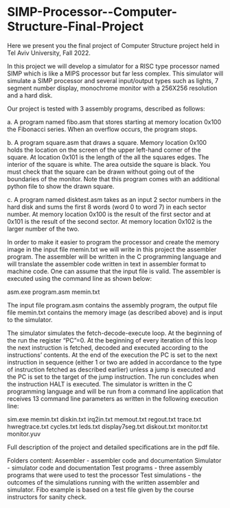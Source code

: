 # SIMP-Processor--Computer-Structure-Final-Project

Here we present you the final project of Computer Structure project held in Tel Aviv University, Fall 2022.

In this project we will develop a simulator for a RISC type processor named SIMP which is like a MIPS processor but far less complex.
This simulator will simulate a SIMP processor and several input/output types such as lights, 7 segment number display, monochrome monitor with a 256X256 resolution and a hard disk.

Our project is tested with 3 assembly programs, described as follows:

a. A program named fibo.asm that stores starting at memory location 0x100 the Fibonacci series. When an overflow occurs, the program stops.

b. A program square.asm that draws a square. Memory location 0x100 holds the location on the screen of the upper left-hand corner of the square. At location 0x101 is the length of the all the squares edges. The interior of the square is white. The area outside the square is black. You must check that the square can be drawn without going out of the boundaries of the monitor. Note that this program comes with an additional python file to show the drawn square.

c. A program named disktest.asm takes as an input 2 sector numbers in the hard disk and sums the first 8 words (word 0 to word 7) in each sector number. At memory location 0x100 is the result of the first sector and at 0x101 is the result of the second sector. At memory location 0x102 is the larger number of the two.

In order to make it easier to program the processor and create the memory image in the input file memin.txt we will write in this project the assembler program. The assembler will be written in the C programming language and will translate the assembler code written in text in assembler format to machine code. One can assume that the input file is valid.
The assembler is executed using the command line as shown below:

asm.exe program.asm memin.txt

The input file program.asm contains the assembly program, the output file file memin.txt contains 
the memory image (as described above) and is input to the simulator.

The simulator simulates the fetch-decode-execute loop. At the beginning of the run the register “PC”=0. At the beginning of every iteration of this loop the next instruction is fetched, decoded and executed according to the instructions’ contents. At the end of the execution the PC is set to the next instruction in sequence (either 1 or two are added in accordance to the type of instruction fetched as described earlier) unless a jump is executed and the PC is set to the target of the jump instruction. The run concludes when the instruction HALT is executed.
The simulator is written in the C programming language and will be run from a command line application that receives 13 command line parameters as written in the following execution line:

sim.exe memin.txt diskin.txt irq2in.txt memout.txt regout.txt trace.txt hwregtrace.txt cycles.txt leds.txt display7seg.txt diskout.txt monitor.txt monitor.yuv

Full description of the project and detailed specifications are in the pdf file.

Folders content:
Assembler - assembler code and documentation
Simulator - simulator code and documentation
Test programs - three assembly programs that were used to test the processor
Test simulations - the outcomes of the simulations running with the written assembler and simulator. Fibo example is based on a test file given
by the course instructors for sanity check.
